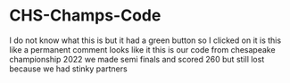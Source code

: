 # CHS-Champs-Code
I do not know what this is but it had a green button so I clicked on it
is this like a permanent comment
looks like it
this is our code from chesapeake championship 2022
we made semi finals and scored 260 but still lost because we had stinky partners
